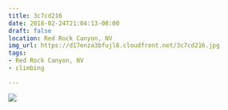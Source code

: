 ```yaml
---
title: 3c7cd216
date: 2018-02-24T21:04:13-08:00
draft: false
location: Red Rock Canyon, NV
img_url: https://d17enza3bfujl8.cloudfront.net/3c7cd216.jpg
tags:
- Red Rock Canyon, NV
- climbing

---
```


![](https://d17enza3bfujl8.cloudfront.net/3c7cd216.jpg)
